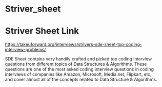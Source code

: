 # Striver_sheet

# Striver Sheet Link
https://takeuforward.org/interviews/strivers-sde-sheet-top-coding-interview-problems/ 

SDE Sheet contains very handily crafted and picked top coding interview questions from different topics of Data Structures & Algorithms. These questions are one of the most asked coding interview questions in coding interviews of companies like Amazon, Microsoft, Media.net, Flipkart, etc, and cover almost all of the concepts related to Data Structure & Algorithms.
